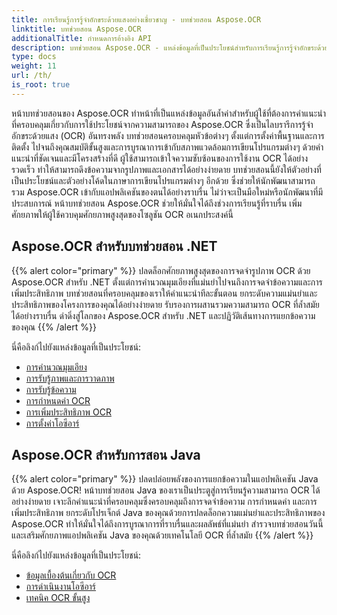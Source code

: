 ```yaml
---
title: การเรียนรู้การรู้จำอักขระด้วยแสงอย่างเชี่ยวชาญ - บทช่วยสอน Aspose.OCR
linktitle: บทช่วยสอน Aspose.OCR
additionalTitle: กำหนดการอ้างอิง API
description: บทช่วยสอน Aspose.OCR - แหล่งข้อมูลที่เป็นประโยชน์สำหรับการเรียนรู้การรู้จำอักขระด้วยแสงอย่างเชี่ยวชาญพร้อมคำแนะนำที่ชัดเจนและตัวอย่างที่ใช้งานได้จริงในภาษาต่างๆ
type: docs
weight: 11
url: /th/
is_root: true
---
```


หน้าบทช่วยสอนของ Aspose.OCR ทำหน้าที่เป็นแหล่งข้อมูลอันล้ำค่าสำหรับผู้ใช้ที่ต้องการคำแนะนำที่ครอบคลุมเกี่ยวกับการใช้ประโยชน์จากความสามารถของ Aspose.OCR ซึ่งเป็นไลบรารีการรู้จำอักขระด้วยแสง (OCR) อันทรงพลัง บทช่วยสอนครอบคลุมหัวข้อต่างๆ ตั้งแต่การตั้งค่าพื้นฐานและการติดตั้ง ไปจนถึงคุณสมบัติขั้นสูงและการบูรณาการเข้ากับสภาพแวดล้อมการเขียนโปรแกรมต่างๆ ด้วยคำแนะนำที่ชัดเจนและมีโครงสร้างที่ดี ผู้ใช้สามารถเข้าใจความซับซ้อนของการใช้งาน OCR ได้อย่างรวดเร็ว ทำให้สามารถดึงข้อความจากรูปภาพและเอกสารได้อย่างง่ายดาย บทช่วยสอนนี้ยังให้ตัวอย่างที่เป็นประโยชน์และตัวอย่างโค้ดในภาษาการเขียนโปรแกรมต่างๆ อีกด้วย ซึ่งช่วยให้นักพัฒนาสามารถรวม Aspose.OCR เข้ากับแอปพลิเคชันของตนได้อย่างราบรื่น ไม่ว่าจะเป็นมือใหม่หรือนักพัฒนาที่มีประสบการณ์ หน้าบทช่วยสอน Aspose.OCR ช่วยให้มั่นใจได้ถึงช่วงการเรียนรู้ที่ราบรื่น เพิ่มศักยภาพให้ผู้ใช้ควบคุมศักยภาพสูงสุดของโซลูชัน OCR อเนกประสงค์นี้

## Aspose.OCR สำหรับบทช่วยสอน .NET
{{% alert color="primary" %}}
ปลดล็อกศักยภาพสูงสุดของการจดจำรูปภาพ OCR ด้วย Aspose.OCR สำหรับ .NET ตั้งแต่การคำนวณมุมเอียงที่แม่นยำไปจนถึงการจดจำข้อความและการเพิ่มประสิทธิภาพ บทช่วยสอนที่ครอบคลุมของเราให้คำแนะนำทีละขั้นตอน ยกระดับความแม่นยำและประสิทธิภาพของโครงการของคุณได้อย่างง่ายดาย รับรองการผสานรวมความสามารถ OCR ที่ล้ำสมัยได้อย่างราบรื่น ดำดิ่งสู่โลกของ Aspose.OCR สำหรับ .NET และปฏิวัติเส้นทางการแยกข้อความของคุณ
{{% /alert %}}

นี่คือลิงก์ไปยังแหล่งข้อมูลที่เป็นประโยชน์:
 
- [การคำนวณมุมเอียง](./net/skew-angle-calculation/)
- [การรับรู้ภาพและการวาดภาพ](./net/image-and-drawing-recognition/)
- [การรับรู้ข้อความ](./net/text-recognition/)
- [การกำหนดค่า OCR](./net/ocr-configuration/)
- [การเพิ่มประสิทธิภาพ OCR](./net/ocr-optimization/)
- [การตั้งค่าโอซีอาร์](./net/ocr-settings/)


## Aspose.OCR สำหรับการสอน Java
{{% alert color="primary" %}}
ปลดปล่อยพลังของการแยกข้อความในแอปพลิเคชัน Java ด้วย Aspose.OCR! หน้าบทช่วยสอน Java ของเราเป็นประตูสู่การเรียนรู้ความสามารถ OCR ได้อย่างง่ายดาย เจาะลึกคำแนะนำที่ครอบคลุมซึ่งครอบคลุมถึงการจดจำข้อความ การกำหนดค่า และการเพิ่มประสิทธิภาพ ยกระดับโปรเจ็กต์ Java ของคุณด้วยการปลดล็อกความแม่นยำและประสิทธิภาพของ Aspose.OCR ทำให้มั่นใจได้ถึงการบูรณาการที่ราบรื่นและผลลัพธ์ที่แม่นยำ สำรวจบทช่วยสอนวันนี้และเสริมศักยภาพแอปพลิเคชัน Java ของคุณด้วยเทคโนโลยี OCR ที่ล้ำสมัย
{{% /alert %}}

นี่คือลิงก์ไปยังแหล่งข้อมูลที่เป็นประโยชน์:
 
- [ข้อมูลเบื้องต้นเกี่ยวกับ OCR](./java/ocr-basics/)
- [การดำเนินงานโอซีอาร์](./java/ocr-operations/)
- [เทคนิค OCR ขั้นสูง](./java/advanced-ocr-techniques/)



